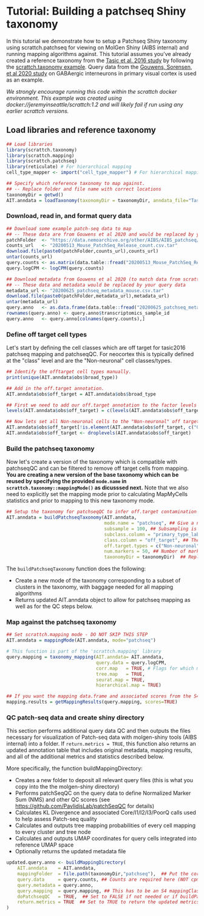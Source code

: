 # Tutorial: Building a patchseq Shiny taxonomy 

In this tutorial we demonstrate how to setup a Patchseq Shiny taxonomy using scrattch.patchseq for viewing on MolGen Shiny (AIBS internal) and running mapping algorithms against. This tutorial assumes you've already created a reference taxonomy from the [Tasic et al. 2016 study](https://www.nature.com/articles/nn.4216) by following the [scrattch.taxonomy example](https://github.com/AllenInstitute/scrattch.taxonomy/blob/main/examples/build_taxonomy.md). Query data from the [Gouwens, Sorensen, et al 2020 study](https://doi.org/10.1016/j.cell.2020.09.057) on GABAergic interneurons in primary visual cortex is used as an example. 

*We strongly encourage running this code within the scrattch docker environment.  This example was created using docker://jeremyinseattle/scrattch:1.2 and will likely fail if run using any earlier scrattch versions.*


## Load libraries and reference taxonomy
```R
## Load libraries
library(scrattch.taxonomy)
library(scrattch.mapping)
library(scrattch.patchseq)
library(reticulate) # For hierarchical mapping
cell_type_mapper <- import("cell_type_mapper") # For hierarchical mapping

## Specify which reference taxonomy to map against.
## -- Replace folder and file name with correct locations
taxonomyDir = getwd() 
AIT.anndata = loadTaxonomy(taxonomyDir = taxonomyDir, anndata_file="Tasic2016.h5ad")
```

### Download, read in, and format query data
```R
## Download some example patch-seq data to map
## -- These data are from Gouwens et al 2020 and would be replaced by your query data
patchFolder  <- "https://data.nemoarchive.org/other/AIBS/AIBS_patchseq/transcriptome/scell/SMARTseq/processed/analysis/20200611/"
counts_url   <- "20200513_Mouse_PatchSeq_Release_count.csv.tar"
download.file(paste0(patchFolder,counts_url),counts_url)
untar(counts_url)
query.counts <- as.matrix(data.table::fread("20200513_Mouse_PatchSeq_Release_count/20200513_Mouse_PatchSeq_Release_count.csv"),rownames=1)
query.logCPM <- logCPM(query.counts)

## Download metadata from Gouwens et al 2020 (to match data from scrattch.mapping tutorial) 
## -- These data and metadata would be replaced by your query data
metadata_url <- "20200625_patchseq_metadata_mouse.csv.tar"
download.file(paste0(patchFolder,metadata_url),metadata_url)
untar(metadata_url)
query.anno   <- as.data.frame(data.table::fread("20200625_patchseq_metadata_mouse/20200625_patchseq_metadata_mouse.csv"))
rownames(query.anno) <- query.anno$transcriptomics_sample_id
query.anno   <- query.anno[colnames(query.counts),]
```

### Define off target cell types

Let's start by defining the cell classes which are off target for tasic2016 patchseq mapping and patchseqQC. For neocortex this is typically defined at the "class" level and are the "Non-neuronal" cell classes/types.
```R
## Identify the offtarget cell types manually.
print(unique(AIT.anndata$obs$broad_type))

## Add in the off.target annotation.
AIT.anndata$obs$off_target = AIT.anndata$obs$broad_type

## First we need to add our off.target annotation to the factor levels
levels(AIT.anndata$obs$off_target) = c(levels(AIT.anndata$obs$off_target), "Non-neuronal")

## Now lets set all Non-neuronal cells to the "Non-neuronal" off target annotation.
AIT.anndata$obs$off_target[!is.element(AIT.anndata$obs$off_target, c("GABA-ergic Neuron","Glutamatergic Neuron"))] = "Non-neuronal"
AIT.anndata$obs$off_target <- droplevels(AIT.anndata$obs$off_target)
```

### Build the patchseq taxonomy

Now let's create a version of the taxonomy which is compatible with patchseqQC and can be filtered to remove off target cells from mapping. **You are creating a new version of the base taxonomy which can be reused by specifying the provided `mode.name` in `scrattch.taxonomy::mappingMode()` as dicusssed next.**  Note that we also need to explicitly set the mapping mode prior to calculating MapMyCells statistics and prior to mapping to this new taxonomy mode. 

```R
## Setup the taxonomy for patchseqQC to infer off.target contamination
AIT.anndata = buildPatchseqTaxonomy(AIT.anndata,
                                    mode.name = "patchseq", ## Give a name to off.target filterd taxonomy
                                    subsample = 100, ## Subsampling is only for PatchseqQC contamination calculation.
                                    subclass.column = "primary_type_label", ## Typically this is `subclass_label` but tasic2016 has no subclass annotation.
                                    class.column = "off_target", ## The column by which off-target types are determined.
                                    off.target.types = c("Non-neuronal"), ## The off-target class.column labels for patchseqQC.
                                    num.markers = 50, ## Number of markers for each annotation in `class_label`
                                    taxonomyDir = taxonomyDir)  ## Replace with location to store taxonomy
```
The `buildPatchseqTaxonomy` function does the following:

* Create a new mode of the taxonomy corresponding to a subset of clusters in the taxonomy, with baggage needed for all mapping algorithms
* Returns updated AIT.anndata object to allow for patchseq mapping as well as for the QC steps below.

### Map against the patchseq taxonomy
```R
## Set scrattch.mapping mode - DO NOT SKIP THIS STEP
AIT.anndata = mappingMode(AIT.anndata, mode="patchseq")

# This function is part of the 'scrattch.mapping' library
query.mapping = taxonomy_mapping(AIT.anndata= AIT.anndata,
                                 query.data = query.logCPM,
                                 corr.map   = TRUE, # Flags for which mapping algorithms to run
                                 tree.map   = TRUE, 
                                 seurat.map = TRUE, 
                                 hierarchical.map = TRUE)

## If you want the mapping data.frame and associated scores from the S4 mappingClass
mapping.results = getMappingResults(query.mapping, scores=TRUE)
```

### QC patch-seq data and create shiny directory

This section performs additional query data QC and then outputs the files necessary for visualization of Patch-seq data with molgen-shiny tools (AIBS internal) into a folder. If `return.metrics = TRUE`, this function also returns an updated annotation table that includes original metadata, mapping results, and all of the additional metrics and statistics described below.

More specifically, the function buildMappingDirectory:
* Creates a new folder to deposit all relevant query files (this is what you copy into the the molgen-shiny directory)
* Performs patchSeqQC on the query data to define Normalized Marker Sum (NMS) and other QC scores (see https://github.com/PavlidisLab/patchSeqQC for details)
* Calculates KL Divergence and associated Core/I1/I2/I3/PoorQ calls used to help assess Patch-seq quality
* Calculates and outputs tree mapping probabilities of every cell mapping to every cluster and tree node
* Calculates and outputs UMAP coordinates for query cells integrated into reference UMAP space
* Optionally returns the updated metadata file

```R
updated.query.anno <- buildMappingDirectory(
    AIT.anndata    = AIT.anndata, 
    mappingFolder  = file.path(taxonomyDir,"patchseq"),  ## Put the correct file path for output here
    query.data     = query.counts, ## Counts are required here (NOT cpm or logCPM)
    query.metadata = query.anno,
    query.mapping  = query.mapping, ## This has to be an S4 mappingClass from scrattch.mapping.
    doPatchseqQC   = TRUE,  ## Set to FALSE if not needed or if buildPatchseqTaxonomy was not run.
    return.metrics = TRUE  ## Set to TRUE to return the updated metrics table
)
```
